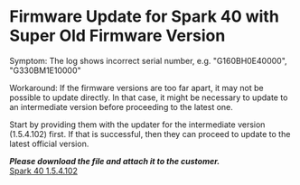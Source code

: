 # Firmware Update for Spark 40 with Super Old Firmware Version

Symptom: The log shows incorrect serial number, e.g. "G160BH0E40000", "   G330BM1E10000"

Workaround:
If the firmware versions are too far apart, it may not be possible to update directly. In that case, it might be necessary to update to an intermediate version before proceeding to the latest one. 

Start by providing them with the updater for the intermediate version (1.5.4.102) first. If that is successful, then they can proceed to update to the latest official version.

***Please download the file and attach it to the customer.***
<br>
[Spark 40 1.5.4.102](https://drive.google.com/drive/folders/1NpdmapJmFOIQdwB2OhKHxb4xz0ssvpO6?usp=sharing)


